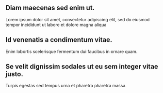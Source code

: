 ## Diam maecenas sed enim ut.
Lorem ipsum dolor sit amet, consectetur adipiscing elit, sed do eiusmod tempor incididunt ut labore et dolore magna aliqua

## Id venenatis a condimentum vitae.
Enim lobortis scelerisque fermentum dui faucibus in ornare quam.

## Se velit dignissim sodales ut eu sem integer vitae justo.
Turpis egestas sed tempus urna et pharetra pharetra massa.
